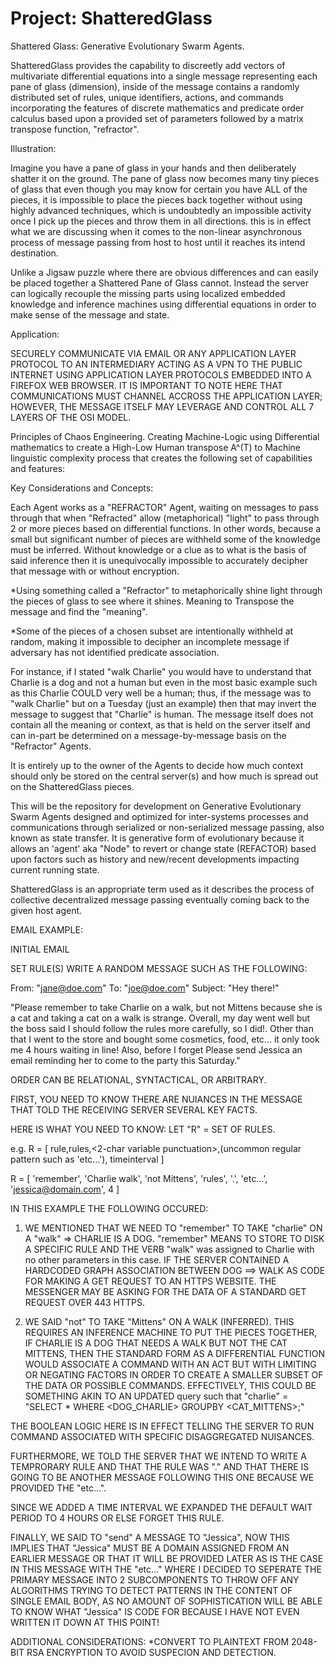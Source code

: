 # Project: ShatteredGlass
Shattered Glass: Generative Evolutionary Swarm Agents.

ShatteredGlass provides the capability to discreetly add vectors of multivariate differential equations into a single message representing each pane of glass (dimension), inside of the message contains a randomly distributed set of rules, unique identifiers, actions, and commands incorporating the features of discrete mathematics and predicate order calculus based upon a provided set of parameters followed by a matrix transpose function, "refractor". 

Illustration:

Imagine you have a pane of glass in your hands and then deliberately shatter it on the ground. The pane of glass now becomes many tiny pieces of glass that even though you may know for certain you have ALL of the pieces, it is impossible to place the pieces back together without using highly advanced techniques, which is undoubtedly an impossible activity once I pick up the pieces and throw them in all directions. this is in effect what we are discussing when it comes to the non-linear asynchronous process of message passing from host to host until it reaches its intend destination.  


Unlike a Jigsaw puzzle where there are obvious differences and can easily be placed together a Shattered Pane of Glass cannot. Instead the server can logically recouple the missing parts using localized embedded knowledge and inference machines using differential equations in order to make sense of the message and state.


Application:

SECURELY COMMUNICATE VIA EMAIL OR ANY APPLICATION LAYER PROTOCOL TO AN INTERMEDIARY ACTING AS A VPN TO THE PUBLIC INTERNET USING APPLICATION LAYER PROTOCOLS EMBEDDED INTO A FIREFOX WEB BROWSER. IT IS IMPORTANT TO NOTE HERE THAT COMMUNICATIONS MUST CHANNEL ACCROSS THE APPLICATION LAYER; HOWEVER, THE MESSAGE ITSELF MAY LEVERAGE AND CONTROL ALL 7 LAYERS OF THE OSI MODEL.


Principles of Chaos Engineering. Creating Machine-Logic using Differential mathematics to create a High-Low Human transpose A^(T) to Machine linguistic complexity process that creates the following set of capabilities and features:


Key Considerations and Concepts:

Each Agent works as a "REFRACTOR" Agent, waiting on messages to pass through that when "Refracted" allow (metaphorical) "light" to pass through 2 or more pieces based on differential functions. In other words, because a small but significant number of pieces are withheld some of the knowledge must be inferred. Without knowledge or a clue as to what is the basis of said inference then it is unequivocally impossible to accurately decipher that message with or without encryption.


*Using something called a "Refractor" to metaphorically shine light through the pieces of glass to see where it shines. Meaning to Transpose the message and find the "meaning".

*Some of the pieces of a chosen subset are intentionally withheld at random, making it impossible to decipher an incomplete message if adversary has not identified predicate association. 

For instance, if I stated "walk Charlie" you would have to understand that Charlie is a dog and not a human but even in the most basic example such as this Charlie COULD very well be a human; thus, if the message was to "walk Charlie" but on a Tuesday (just an example) then that may invert the message to suggest that "Charlie" is human. The message itself does not contain all the meaning or context, as that is held on the server itself and can in-part be determined on a message-by-message basis on the "Refractor" Agents.


It is entirely up to the owner of the Agents to decide how much context should only be stored on the central server(s) and how much is spread out on the ShatteredGlass pieces.


This will be the repository for development on Generative Evolutionary Swarm Agents designed and optimized for inter-systems processes and communications through serialized or non-serialized message passing, also known as state transfer. It is generative form of evolutionary because it allows an 'agent' aka "Node" to revert or change state (REFACTOR) based upon factors such as history and new/recent developments impacting current running state.


ShatteredGlass is an appropriate term used as it describes the process of collective decentralized message passing eventually coming back to the given host agent.


EMAIL EXAMPLE:


INITIAL EMAIL 



SET RULE(S)
    WRITE A RANDOM MESSAGE SUCH AS THE FOLLOWING:
    
  From: "jane@doe.com"
  To: "joe@doe.com"
  Subject: "Hey there!"
  
  "Please remember to take Charlie on a walk, but not Mittens because she is a cat and taking a cat on a walk is strange. Overall, my day went well but the boss said I should follow the rules more carefully, so I did!. Other than that I went to the store and bought some cosmetics, food, etc... it only took me 4 hours waiting in line! Also, before I forget Please send Jessica an email reminding her to come to the party this Saturday."
   
 
 ORDER CAN BE RELATIONAL, SYNTACTICAL, OR ARBITRARY.
      
 
 FIRST, YOU NEED TO KNOW THERE ARE NUIANCES IN THE MESSAGE THAT TOLD THE RECEIVING SERVER SEVERAL KEY FACTS. 
 
 HERE IS WHAT YOU NEED TO KNOW: LET "R" = SET OF RULES.
      
 e.g. R = [ rule,rules,<2-char variable punctuation>,(uncommon regular pattern such as 'etc...'), timeinterval ] 
 
 R = [ 'remember', 'Charlie walk', 'not Mittens', 'rules', '.', 'etc...', 'jessica@domain.com', 4 ]
 
 
IN THIS EXAMPLE THE FOLLOWING OCCURED:


 1. WE MENTIONED THAT WE NEED TO "remember" TO TAKE "charlie" ON A "walk" => CHARLIE IS A DOG. "remember" MEANS TO STORE TO DISK A SPECIFIC RULE AND THE VERB "walk" was assigned to Charlie with no other parameters in this case. IF THE SERVER CONTAINED A HARDCODED GRAPH ASSOCIATION BETWEEN DOG ==> WALK AS CODE FOR MAKING A GET REQUEST TO AN HTTPS WEBSITE. THE MESSENGER MAY BE ASKING FOR THE DATA OF A STANDARD GET REQUEST OVER 443 HTTPS.
 
 
 2. WE SAID "not" TO TAKE "Mittens" ON A WALK (INFERRED). THIS REQUIRES AN INFERENCE MACHINE TO PUT THE PIECES TOGETHER, IF CHARLIE IS A DOG THAT NEEDS A WALK BUT NOT THE CAT MITTENS, THEN THE STANDARD FORM AS A DIFFERENTIAL FUNCTION WOULD ASSOCIATE A COMMAND WITH AN ACT BUT WITH LIMITING OR NEGATING FACTORS IN ORDER TO CREATE A SMALLER SUBSET OF THE DATA OR POSSIBLE COMMANDS. EFFECTIVELY, THIS COULD BE SOMETHING AKIN TO AN UPDATED query such that "charlie" = "SELECT * WHERE <DOG_CHARLIE> GROUPBY <CAT_MITTENS>;"
 
 
 THE BOOLEAN LOGIC HERE IS IN EFFECT TELLING THE SERVER TO RUN COMMAND ASSOCIATED WITH SPECIFIC DISAGGREGATED NUISANCES.
 
 
 FURTHERMORE, WE TOLD THE SERVER THAT WE INTEND TO WRITE A TEMPRORARY RULE AND THAT THE RULE WAS "." AND THAT THERE IS GOING TO BE 
 ANOTHER MESSAGE FOLLOWING THIS ONE BECAUSE WE PROVIDED THE "etc...". 
 
 
 SINCE WE ADDED A TIME INTERVAL WE EXPANDED THE DEFAULT WAIT PERIOD TO 4 HOURS OR ELSE FORGET THIS RULE.
      
 FINALLY, WE SAID TO "send" A MESSAGE TO "Jessica", NOW THIS IMPLIES THAT "Jessica" MUST BE A DOMAIN ASSIGNED FROM AN EARLIER MESSAGE OR THAT IT WILL BE PROVIDED LATER AS IS THE CASE IN THIS MESSAGE WITH THE "etc..." WHERE I DECIDED TO SEPERATE THE PRIMARY MESSAGE INTO 2 SUBCOMPONENTS TO THROW OFF ANY ALGORITHMS TRYING TO DETECT PATTERNS IN THE CONTENT OF SINGLE EMAIL BODY, AS NO AMOUNT OF SOPHISTICATION WILL BE ABLE TO KNOW WHAT "Jessica" IS CODE FOR BECAUSE I HAVE NOT EVEN WRITTEN IT DOWN AT THIS POINT!      
 
   ADDITIONAL CONSIDERATIONS:
        *CONVERT TO PLAINTEXT FROM 2048-BIT RSA ENCRYPTION TO AVOID SUSPECION AND DETECTION.
